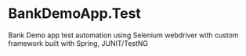 # BankDemoApp.Test
Bank Demo app test automation using Selenium webdriver with custom framework built with Spring, JUNIT/TestNG
